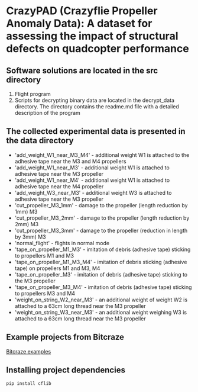# CrazyPAD (Crazyflie Propeller Anomaly Data): A dataset for assessing the impact of structural defects on quadcopter performance

## Software solutions are located in the src directory
1. Flight program
2. Scripts for decrypting binary data are located in the decrypt_data directory. The directory contains the readme.md file with a detailed description of the program

## The collected experimental data is presented in the data directory
  - 'add_weight_W1_near_M3_M4' - additional weight W1 is attached to the adhesive tape near the M3 and M4 propellers
  - 'add_weight_W1_near_M3' - additional weight W1 is attached to adhesive tape near the M3 propeller
  - 'add_weight_W1_near_M4' - additional weight W1 is attached to adhesive tape near the M4 propeller
  - 'add_weight_W3_near_M3' - additional weight W3 is attached to adhesive tape near the M3 propeller
  - 'cut_propeller_M3_1mm' - damage to the propeller (length reduction by 1mm) M3
  - 'cut_propeller_M3_2mm' - damage to the propeller (length reduction by 2mm) M3
  - 'cut_propeller_M3_3mm' - damage to the propeller (reduction in length by 3mm) M3
  - 'normal_flight' - flights in normal mode
  - 'tape_on_propeller_M1_M3' - imitation of debris (adhesive tape) sticking to propellers M1 and M3
  - 'tape_on_propeller_M1_M3_M4' - imitation of debris sticking (adhesive tape) on propellers M1 and M3, M4
  - 'tape_on_propeller_M3' - imitation of debris (adhesive tape) sticking to the M3 propeller
  - 'tape_on_propeller_M3_M4' - imitation of debris (adhesive tape) sticking to propellers M3 and M4
  - 'weight_on_string_W2_near_M3' - an additional weight of weight W2 is attached to a 63cm long thread near the M3 propeller
  - 'weight_on_string_W3_near_M3' - an additional weight weighing W3 is attached to a 63cm long thread near the M3 propeller

## Example projects from Bitcraze
[Bitcraze examples](https://github.com/bitcraze/crazyflie-lib-python/tree/master/examples)

## Installing project dependencies
`pip install cflib`
